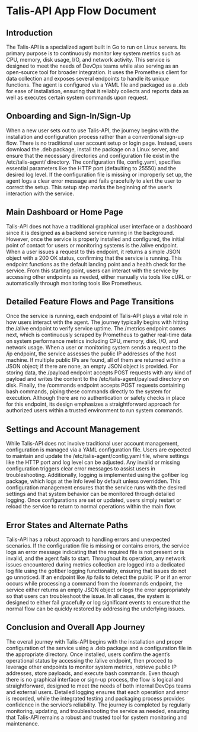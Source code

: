 # Talis-API App Flow Document

## Introduction

The Talis-API is a specialized agent built in Go to run on Linux servers. Its primary purpose is to continuously monitor key system metrics such as CPU, memory, disk usage, I/O, and network activity. This service is designed to meet the needs of DevOps teams while also serving as an open-source tool for broader integration. It uses the Prometheus client for data collection and exposes several endpoints to handle its unique functions. The agent is configured via a YAML file and packaged as a .deb for ease of installation, ensuring that it reliably collects and reports data as well as executes certain system commands upon request.

## Onboarding and Sign-In/Sign-Up

When a new user sets out to use Talis-API, the journey begins with the installation and configuration process rather than a conventional sign-up flow. There is no traditional user account setup or login page. Instead, users download the .deb package, install the package on a Linux server, and ensure that the necessary directories and configuration file exist in the /etc/talis-agent/ directory. The configuration file, config.yaml, specifies essential parameters like the HTTP port (defaulting to 25550) and the desired log level. If the configuration file is missing or improperly set up, the agent logs a clear error message and fails gracefully to alert the user to correct the setup. This setup step marks the beginning of the user’s interaction with the service.

## Main Dashboard or Home Page

Talis-API does not have a traditional graphical user interface or a dashboard since it is designed as a backend service running in the background. However, once the service is properly installed and configured, the initial point of contact for users or monitoring systems is the /alive endpoint. When a user issues a request to this endpoint, it returns a simple JSON object with a 200 OK status, confirming that the service is running. This endpoint functions as the default landing point and a health check for the service. From this starting point, users can interact with the service by accessing other endpoints as needed, either manually via tools like cURL or automatically through monitoring tools like Prometheus.

## Detailed Feature Flows and Page Transitions

Once the service is running, each endpoint of Talis-API plays a vital role in how users interact with the agent. The journey typically begins with hitting the /alive endpoint to verify service uptime. The /metrics endpoint comes next, which is continuously scraped by Prometheus to gather real-time data on system performance metrics including CPU, memory, disk, I/O, and network usage. When a user or monitoring system sends a request to the /ip endpoint, the service assesses the public IP addresses of the host machine. If multiple public IPs are found, all of them are returned within a JSON object; if there are none, an empty JSON object is provided. For storing data, the /payload endpoint accepts POST requests with any kind of payload and writes the content to the /etc/talis-agent/payload directory on disk. Finally, the /commands endpoint accepts POST requests containing bash commands, piping these commands directly to the system for execution. Although there are no authentication or safety checks in place for this endpoint, its design emphasizes a straightforward approach for authorized users within a trusted environment to run system commands.

## Settings and Account Management

While Talis-API does not involve traditional user account management, configuration is managed via a YAML configuration file. Users are expected to maintain and update the /etc/talis-agent/config.yaml file, where settings like the HTTP port and log level can be adjusted. Any invalid or missing configuration triggers clear error messages to assist users in troubleshooting. Additionally, logging is implemented using the gofiber log package, which logs at the Info level by default unless overridden. This configuration management ensures that the service runs with the desired settings and that system behavior can be monitored through detailed logging. Once configurations are set or updated, users simply restart or reload the service to return to normal operations within the main flow.

## Error States and Alternate Paths

Talis-API has a robust approach to handling errors and unexpected scenarios. If the configuration file is missing or contains errors, the service logs an error message indicating that the required file is not present or is invalid, and the agent fails to start. Throughout its operation, any network issues encountered during metrics collection are logged into a dedicated log file using the gofiber logging functionality, ensuring that issues do not go unnoticed. If an endpoint like /ip fails to detect the public IP or if an error occurs while processing a command from the /commands endpoint, the service either returns an empty JSON object or logs the error appropriately so that users can troubleshoot the issue. In all cases, the system is designed to either fail gracefully or log significant events to ensure that the normal flow can be quickly restored by addressing the underlying issues.

## Conclusion and Overall App Journey

The overall journey with Talis-API begins with the installation and proper configuration of the service using a .deb package and a configuration file in the appropriate directory. Once installed, users confirm the agent’s operational status by accessing the /alive endpoint, then proceed to leverage other endpoints to monitor system metrics, retrieve public IP addresses, store payloads, and execute bash commands. Even though there is no graphical interface or sign-up process, the flow is logical and straightforward, designed to meet the needs of both internal DevOps teams and external users. Detailed logging ensures that each operation and error is recorded, while the integrated testing and packaging process provides confidence in the service’s reliability. The journey is completed by regularly monitoring, updating, and troubleshooting the service as needed, ensuring that Talis-API remains a robust and trusted tool for system monitoring and maintenance.
